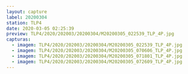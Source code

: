 ```yaml
---
layout: capture
label: 20200304
station: TLP4
date: 2020-03-05 02:25:39
preview: TLP4/2020/202003/20200304/M20200305_022539_TLP_4P.jpg
capturas:
  - imagem: TLP4/2020/202003/20200304/M20200305_022539_TLP_4P.jpg
  - imagem: TLP4/2020/202003/20200304/M20200305_070606_TLP_4P.jpg
  - imagem: TLP4/2020/202003/20200304/M20200305_071801_TLP_4P.jpg
  - imagem: TLP4/2020/202003/20200304/M20200305_072609_TLP_4P.jpg
---
```

